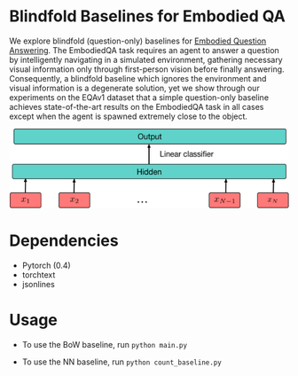 # Blindfold Baselines for Embodied QA
We explore blindfold (question-only) baselines for [Embodied Question Answering](https://embodiedqa.org/). The EmbodiedQA task requires an agent to answer a question by intelligently navigating in a simulated environment, gathering necessary visual information only through first-person vision before finally answering. Consequently, a blindfold baseline which ignores the environment and visual information is a degenerate solution, yet we show through our experiments on the EQAv1 dataset that a simple question-only baseline achieves state-of-the-art results on the EmbodiedQA task in all cases except when the agent is spawned extremely close to the object. 

<p align="center">
  <img src="data/FastText.png">
</p>


# Dependencies  
* Pytorch (0.4)
* torchtext
* jsonlines

# Usage 
* To use the BoW baseline, run `python main.py`

* To use the NN baseline, run `python count_baseline.py`

